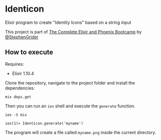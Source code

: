 # Identicon

Elixir program to create "Identity Icons" based on a string input

This project is part of [The Complete Elixir and Phoenix Bootcamp](https://www.udemy.com/share/101WuiAkYfcFZRRXg=/) by [@StephenGrider](https://github.com/StephenGrider)


## How to execute

Requires:

 - Elixir 1.10.4


Clone the repository, navigate to the project folder and install the dependencies:

```
mix deps.get
```

Then you can run an `iex` shell and execute the `generate` function.

```
iex -S mix

iex(1)> Identicon.generate('myname')
```

The program will create a file called `myname.png` inside the current directory.

